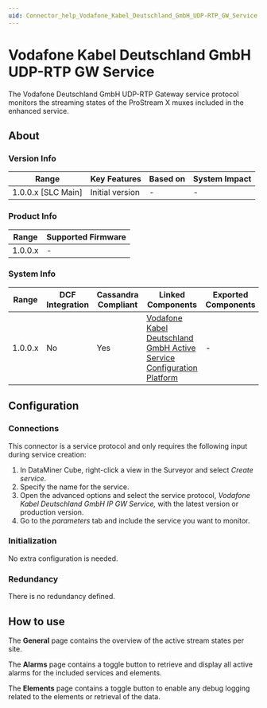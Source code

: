 ```yaml
---
uid: Connector_help_Vodafone_Kabel_Deutschland_GmbH_UDP-RTP_GW_Service
---
```


# Vodafone Kabel Deutschland GmbH UDP-RTP GW Service

The Vodafone Deutschland GmbH UDP-RTP Gateway service protocol monitors the streaming states of the ProStream X muxes included in the enhanced service.

## About

### Version Info

| **Range**            | **Key Features** | **Based on** | **System Impact** |
|----------------------|------------------|--------------|-------------------|
| 1.0.0.x \[SLC Main\] | Initial version  | \-           | \-                |

### Product Info

| **Range** | **Supported Firmware** |
|-----------|------------------------|
| 1.0.0.x   | \-                     |

### System Info

| **Range** | **DCF Integration** | **Cassandra Compliant** | **Linked Components**                                                                                                                                                            | **Exported Components** |
|-----------|---------------------|-------------------------|----------------------------------------------------------------------------------------------------------------------------------------------------------------------------------|-------------------------|
| 1.0.0.x   | No                  | Yes                     | [Vodafone Kabel Deutschland GmbH Active Service Configuration Platform](xref:Connector_help_Vodafone_Kabel_Deutschland_GmbH_Active_Service_Configuration_Platform) | \-                      |

## Configuration

### Connections

This connector is a service protocol and only requires the following input during service creation:

1. In DataMiner Cube, right-click a view in the Surveyor and select *Create service*.
2. Specify the name for the service.
3. Open the advanced options and select the service protocol, *Vodafone Kabel Deutschland GmbH *IP GW Service*,* with the latest version or production version.
4. Go to the *parameters* tab and include the service you want to monitor.

### Initialization

No extra configuration is needed.

### Redundancy

There is no redundancy defined.

## How to use

The **General** page contains the overview of the active stream states per site.

The **Alarms** page contains a toggle button to retrieve and display all active alarms for the included services and elements.

The **Elements** page contains a toggle button to enable any debug logging related to the elements or retrieval of the data.
